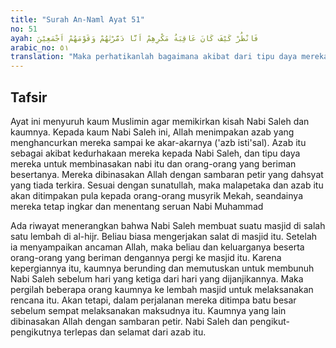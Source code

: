 ```yaml
---
title: "Surah An-Naml Ayat 51"
no: 51
ayah: فَانْظُرْ كَيْفَ كَانَ عَاقِبَةُ مَكْرِهِمْ اَنَّا دَمَّرْنٰهُمْ وَقَوْمَهُمْ اَجْمَعِيْنَ  
arabic_no: ٥١
translation: "Maka perhatikanlah bagaimana akibat dari tipu daya mereka, bahwa Kami membinasakan mereka dan kaum mereka semuanya."
---
```


## Tafsir

Ayat ini menyuruh kaum Muslimin agar memikirkan kisah Nabi Saleh dan kaumnya. Kepada kaum Nabi Saleh ini, Allah menimpakan azab yang menghancurkan mereka sampai ke akar-akarnya ('azb isti'sal). Azab itu sebagai akibat kedurhakaan mereka kepada Nabi Saleh, dan tipu daya mereka untuk membinasakan nabi itu dan orang-orang yang beriman besertanya. Mereka dibinasakan Allah dengan sambaran petir yang dahsyat yang tiada terkira. Sesuai dengan sunatullah, maka malapetaka dan azab itu akan ditimpakan pula kepada orang-orang musyrik Mekah, seandainya mereka tetap ingkar dan menentang seruan Nabi Muhammad 

Ada riwayat menerangkan bahwa Nabi Saleh membuat suatu masjid di salah satu lembah di al-hijr. Beliau biasa mengerjakan salat di masjid itu. Setelah ia menyampaikan ancaman Allah, maka beliau dan keluarganya beserta orang-orang yang beriman dengannya pergi ke masjid itu. Karena kepergiannya itu, kaumnya berunding dan memutuskan untuk membunuh Nabi Saleh sebelum hari yang ketiga dari hari yang dijanjikannya. Maka pergilah beberapa orang kaumnya ke lembah masjid untuk melaksanakan rencana itu. Akan tetapi, dalam perjalanan mereka ditimpa batu besar sebelum sempat melaksanakan maksudnya itu. Kaumnya yang lain dibinasakan Allah dengan sambaran petir. Nabi Saleh dan pengikut-pengikutnya terlepas dan selamat dari azab itu.